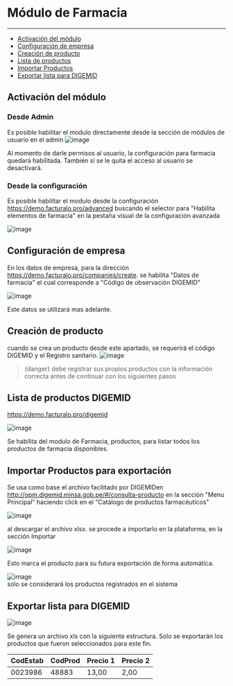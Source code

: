 # Módulo de Farmacia

---

- [Activación del módulo](#section-1)
- [Configuración de empresa](#section-2)
- [Creación de producto](#section-3)
- [Lista de productos](#section-4)
- [Importar Productos](#section-5)
- [Exportar lista para DIGEMID](#section-6)

<a name="section-1"></a>
## Activación del módulo

### Desde Admin

Es posible habilitar el modulo directamente desde la sección de módulos de usuario en el admin
![image](https://gitlab.com/carlomagno83/facturadorpro4/uploads/adf2673428c84d727d859daf5206252d/image.png)

Al momento de darle permisos al usuario, la configuración para farmacia quedará habilitada. También si se le quita el acceso al usuario se desactivará.

### Desde la configuración

Es posible habilitar el modulo desde la configuración https://demo.facturalo.pro/advanced buscando el selector para "Habilita elementos de farmacia" en la pestaña visual de la configuración avanzada

![image](https://gitlab.com/carlomagno83/facturadorpro4/-/wikis/uploads/3644f7df11cc5631c618dd8e5c4c05d7/image.png)

<a name="section-2"></a>
## Configuración de empresa

En los datos de empresa, para la dirección https://demo.facturalo.pro/companies/create. se habilita "Datos de farmacia" el cual corresponde a "Código de observación DIGEMID"

![image](https://gitlab.com/carlomagno83/facturadorpro4/-/wikis/uploads/d3397282a08690a15075263308b0e71e/image.png)

Este datos se utilizará mas adelante.

<a name="section-3"></a>
## Creación de producto

cuando se crea un producto desde este apartado, se requerirá el código DIGEMID y el Registro sanitario.
![image](https://gitlab.com/carlomagno83/facturadorpro4/-/wikis/uploads/5dbb4ab15ae675551bce7ba8c1d119a2/image.png)

> {danger} debe registrar sus propios productos con la información correcta antes de continuar con los siguientes pasos

<a name="section-4"></a>
## Lista de productos  DIGEMID

https://demo.facturalo.pro/digemid

![image](https://gitlab.com/carlomagno83/facturadorpro4/-/wikis/uploads/15d34913608f8db4e9bd0cabc79084c9/image.png)

Se habilita del modulo de Farmacia, productos, para listar todos los productos de farmacia disponibles.


<a name="section-5"></a>
## Importar Productos para exportación

Se usa como base el archivo facilitado por DIGEMIDen http://opm.digemid.minsa.gob.pe/#/consulta-producto en la sección "Menu Principal" haciendo click en el "Catálogo de productos farmacéuticos"

![image](https://gitlab.com/carlomagno83/facturadorpro4/-/wikis/uploads/cf633794be36235e79f60ec0c7a928cc/image.png)

al descargar el archivo xlsx. se procede a importarlo en la plataforma, en la sección Importar

![image](https://gitlab.com/carlomagno83/facturadorpro4/-/wikis/uploads/3a9c9814777e3184e637a932b99047c9/image.png)

Esto marca el producto para su futura exportación  de forma automática.

![image](https://gitlab.com/carlomagno83/facturadorpro4/-/wikis/uploads/43fcc86d85314eea35fbb2320e94f30d/image.png)
<br>solo se considerará los productos registrados en el sistema

<a name="section-6"></a>
## Exportar lista para DIGEMID

![image](https://gitlab.com/carlomagno83/facturadorpro4/-/wikis/uploads/019931ad841ab9958f54daa65e2b632c/image.png)

Se genera un archivo xls con la siguiente estructura. Solo se exportarán los productos que fueron seleccionados para este fin.


| CodEstab | CodProd | Precio 1 | Precio 2 |
|----------|---------|----------|----------|
| 0023986  | 48883   | 13,00    | 2,00     |


